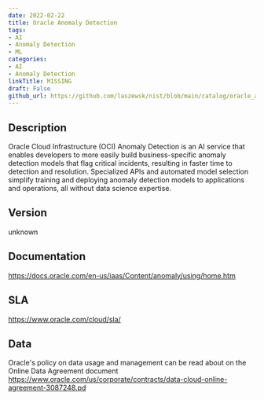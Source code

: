 ```yaml
---
date: 2022-02-22
title: Oracle Anomaly Detection
tags: 
- AI
- Anomaly Detection
- ML
categories: 
- AI
- Anomaly Detection
linkTitle: MISSING
draft: False         
github_url: https://github.com/laszewsk/nist/blob/main/catalog/oracle_ai_services/oracle_anomaly.yaml
---
```


## Description

Oracle Cloud Infrastructure (OCI) Anomaly Detection is an AI service
that enables developers to more easily build business-specific
anomaly detection models that flag critical incidents, resulting in
faster time to detection and resolution.  Specialized APIs and
automated model selection simplify training and deploying anomaly
detection models to applications and operations, all without data
science expertise.


## Version

unknown

## Documentation

https://docs.oracle.com/en-us/iaas/Content/anomaly/using/home.htm

## SLA

https://www.oracle.com/cloud/sla/

## Data

Oracle's policy on data usage and management can be read about on the Online Data Agreement document https://www.oracle.com/us/corporate/contracts/data-cloud-online-agreement-3087248.pd
